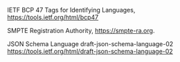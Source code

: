 IETF BCP 47 Tags for Identifying Languages, https://tools.ietf.org/html/bcp47

SMPTE Registration Authority, https://smpte-ra.org.

JSON Schema Language draft-json-schema-language-02 https://tools.ietf.org/html/draft-json-schema-language-02
